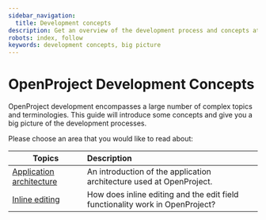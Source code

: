 ```yaml
---
sidebar_navigation:
  title: Development concepts
description: Get an overview of the development process and concepts at OpenProject
robots: index, follow
keywords: development concepts, big picture
---
```


# OpenProject Development Concepts

OpenProject development encompasses a large number of complex topics and terminologies.
This guide will introduce some concepts and give you a big picture of the development processes.

Please choose an area that you would like to read about:

| Topics                                        | Description                                                                   |
| --------------------------------------------- | :---------------------------------------------------------------------------- |
| [Application architecture](application-architecture)      | An introduction of the application architecture used at OpenProject.          |
| [Inline editing](inline-editing)              | How does inline editing and the edit field functionality work in OpenProject? |


